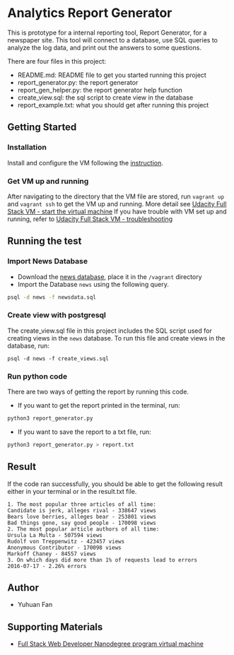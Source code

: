 # Analytics Report Generator
This is prototype for a internal reporting tool, Report Generator, for a newspaper site. This tool will connect to a database, use SQL queries to analyze the log data, and print out the answers to some questions.

There are four files in this project:
- README.md: README file to get you started running this project
- report_generator.py: the report generator
- report_gen_helper.py: the report generator help function
- create_view.sql: the sql script to create view in the database
- report_example.txt: what you should get after running this project
## Getting Started
### Installation 
Install and configure the VM following the [instruction](https://github.com/udacity/fullstack-nanodegree-vm). 

### Get VM up and running
After navigating to the directory that the VM file are stored, run `vagrant up` and `vagrant ssh` to get the VM up and running. More detail see [Udacity Full Stack VM - start the virtual machine](https://github.com/udacity/fullstack-nanodegree-vm#start-the-virtual-machine)
If you have trouble with VM set up and running, refer to [Udacity Full Stack VM - troubleshooting](https://github.com/udacity/fullstack-nanodegree-vm#start-the-virtual-machine)

## Running the test
### Import News Database
- Download the [news database](https://d17h27t6h515a5.cloudfront.net/topher/2016/August/57b5f748_newsdata/newsdata.zip), place it in the `/vagrant` directory
- Import the Database `news` using the following query.
```sh
psql -d news -f newsdata.sql
```

### Create view with postgresql
The create_view.sql file in this project includes the SQL script used for creating views in the `news` database. To run this file and create views in the database, run:
```
psql -d news -f create_views.sql
```

### Run python code
There are two ways of getting the report by running this code. 
- If you want to get the report printed in the terminal, run:
```sh
python3 report_generator.py
```
- If you want to save the report to a txt file, run:
```sh
python3 report_generator.py > report.txt
```

## Result
If the code ran successfully, you should be able to get the following result either in your terminal or in the result.txt file.
```
1. The most popular three articles of all time:
Candidate is jerk, alleges rival - 338647 views
Bears love berries, alleges bear - 253801 views
Bad things gone, say good people - 170098 views
2. The most popular article authors of all time: 
Ursula La Multa - 507594 views
Rudolf von Treppenwitz - 423457 views
Anonymous Contributor - 170098 views
Markoff Chaney - 84557 views
3. On which days did more than 1% of requests lead to errors
2016-07-17 - 2.26% errors
```

## Author
- Yuhuan Fan 

## Supporting Materials
- [Full Stack Web Developer Nanodegree program virtual machine](https://github.com/udacity/fullstack-nanodegree-vm#full-stack-web-developer-nanodegree-program-virtual-machine)

